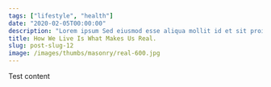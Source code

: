 ```yaml
---
tags: ["lifestyle", "health"]
date: "2020-02-05T00:00:00"
description: "Lorem ipsum Sed eiusmod esse aliqua mollit id et sit proident dolor nulla sed"
title: How We Live Is What Makes Us Real.
slug: post-slug-12
image: /images/thumbs/masonry/real-600.jpg
---
```

Test content

